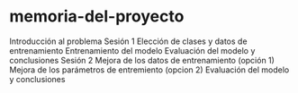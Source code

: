 # memoria-del-proyecto

Introducción al problema
Sesión 1
Elección de clases y datos de entrenamiento
Entrenamiento del modelo
Evaluación del modelo y conclusiones
Sesión 2
Mejora de los datos de entrenamiento (opción 1)
Mejora de los parámetros de entremiento (opcion 2)
Evaluación del modelo y conclusiones
